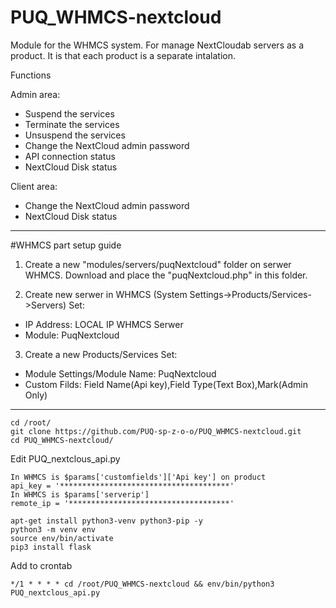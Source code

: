 # PUQ_WHMCS-nextcloud

Module for the WHMCS system.
For manage NextCloudab servers as a product.
It is that each product is a separate intalation.

Functions

Admin area:
- Suspend the services
- Terminate the services
- Unsuspend the services
- Change the NextCloud admin password
- API connection status
- NextCloud Disk status

Client area:
- Change the NextCloud admin password
- NextCloud Disk status
--------------------------------------------------------------
#WHMCS part setup guide
1. Create a new "modules/servers/puqNextcloud" folder on serwer WHMCS. Download and place the "puqNextcloud.php" in this folder.

2. Create new serwer in WHMCS (System Settings->Products/Services->Servers) 
Set:
- IP Address: LOCAL IP WHMCS Serwer
- Module: PuqNextcloud
3. Create a new Products/Services
Set:
- Module Settings/Module Name: PuqNextcloud
- Custom Filds: Field Name(Api key),Field Type(Text Box),Mark(Admin Only)
-------------------------------------------------------------



```
cd /root/ 
git clone https://github.com/PUQ-sp-z-o-o/PUQ_WHMCS-nextcloud.git
cd PUQ_WHMCS-nextcloud/
```

Edit PUQ_nextclous_api.py 
```
In WHMCS is $params['customfields']['Api key'] on product
api_key = '**************************************'
In WHMCS is $params['serverip']
remote_ip = '************************************'
```
```
apt-get install python3-venv python3-pip -y
python3 -m venv env
source env/bin/activate
pip3 install flask
```

Add to crontab
```
*/1 * * * * cd /root/PUQ_WHMCS-nextcloud && env/bin/python3 PUQ_nextclous_api.py
```
